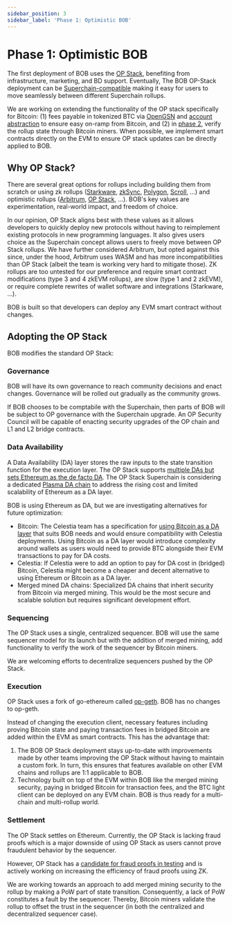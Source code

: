 ```yaml
---
sidebar_position: 3
sidebar_label: 'Phase 1: Optimistic BOB'
---
```


# Phase 1: Optimistic BOB

The first deployment of BOB uses the [OP Stack](https://stack.optimism.io), benefiting from infrastructure, marketing, and BD support. Eventually, The BOB OP-Stack deployment can be [Superchain-compatible](https://www.optimism.io/superchain) making it easy for users to move seamlessly between different Superchain rollups.

We are working on extending the functionality of the OP stack specifically for Bitcoin: (1) fees payable in tokenized BTC via [OpenGSN](https://opengsn.org/) and [account abstraction](https://ethereum.org/en/roadmap/account-abstraction/) to ensure easy on-ramp from Bitcoin, and (2) in [phase 2](/docs/learn/bob-stack/merged-mining), verify the rollup state through Bitcoin miners.
When possible, we implement smart contracts directly on the EVM to ensure OP stack updates can be directly applied to BOB.

## Why OP Stack?

There are several great options for rollups including building them from scratch or using zk rollups ([Starkware](https://starkware.co/), [zkSync](https://zksync.io/), [Polygon](https://polygon.technology/polygon-zkevm), [Scroll](https://scroll.io/), ...) and optimistic rollups ([Arbitrum](https://arbitrum.io/), [OP Stack](https://docs.optimism.io/stack/getting-started), ...). BOB's key values are experimentation, real-world impact, and freedom of choice.

In our opinion, OP Stack aligns best with these values as it allows developers to quickly deploy new protocols without having to reimplement existing protocols in new programming languages. It also gives users choice as the Superchain concept allows users to freely move between OP Stack rollups. We have further considered Arbitrum, but opted against this since, under the hood, Arbitrum uses WASM and has more incompatibilities than OP Stack (albeit the team is working very hard to mitigate those). ZK rollups are too untested for our preference and require smart contract modifications (type 3 and 4 zkEVM rollups), are slow (type 1 and 2 zkEVM), or require complete rewrites of wallet software and integrations (Starkware, ...).

BOB is built so that developers can deploy any EVM smart contract without changes.

## Adopting the OP Stack

BOB modifies the standard OP Stack:

### Governance

BOB will have its own governance to reach community decisions and enact changes. Governance will be rolled out gradually as the community grows.

If BOB chooses to be comptabile with the Superchain, then parts of BOB will be subject to OP governance with the Superchain upgrade. An OP Security Council will be capable of enacting security upgrades of the OP chain and L1 and L2 bridge contracts.

### Data Availability

A Data Availability (DA) layer stores the raw inputs to the state transition function for the execution layer. The OP Stack supports [multiple DAs but sets Ethereum as the de facto DA](https://stack.optimism.io/docs/understand/landscape/#data-availability). The OP Stack Superchain is considering a dedicated [Plasma DA chain](https://stack.optimism.io/docs/understand/explainer/#alt-data-availability-layer-plasma-protocol) to address the rising cost and limited scalability of Ethereum as a DA layer.

BOB is using Ethereum as DA, but we are investigating alternatives for future optimization:

- Bitcoin: The Celestia team has a specification for [using Bitcoin as a DA layer](https://github.com/rollkit/bitcoin-da/blob/main/spec.md) that suits BOB needs and would ensure compatibility with Celestia deployments. Using Bitcoin as a DA layer would introduce complexity around wallets as users would need to provide BTC alongside their EVM transactions to pay for DA costs.
- Celestia: If Celestia were to add an option to pay for DA cost in (bridged) Bitcoin, Celestia might become a cheaper and decent alternative to using Ethereum or Bitcoin as a DA layer.
- Merged mined DA chains: Specialized DA chains that inherit security from Bitcoin via merged mining. This would be the most secure and scalable solution but requires significant development effort.

### Sequencing

The OP Stack uses a single, centralized sequencer. BOB will use the same sequencer model for its launch but with the addition of merged mining, add functionality to verify the work of the sequencer by Bitcoin miners.

We are welcoming efforts to decentralize sequencers pushed by the OP Stack.

### Execution

OP Stack uses a fork of go-ethereum called [op-geth](https://op-geth.optimism.io/). BOB has no changes to op-geth.

Instead of changing the execution client, necessary features including proving Bitcoin state and paying transaction fees in bridged Bitcoin are added within the EVM as smart contracts. This has the advantage that:

1. The BOB OP Stack deployment stays up-to-date with improvements made by other teams improving the OP Stack without having to maintain a custom fork. In turn, this ensures that features available on other EVM chains and rollups are 1:1 applicable to BOB.
2. Technology built on top of the EVM within BOB like the merged mining security, paying in bridged Bitcoin for transaction fees, and the BTC light client can be deployed on any EVM chain. BOB is thus ready for a multi-chain and multi-rollup world.

### Settlement

The OP Stack settles on Ethereum. Currently, the OP Stack is lacking fraud proofs which is a major downside of using OP Stack as users cannot prove fraudulent behavior by the sequencer.

However, OP Stack has a [candidate for fraud proofs in testing](https://blog.oplabs.co/open-source-and-feature-complete-fault-proofs-bring-permissionless-validation-to-the-op-sepolia-testnet/) and is actively working on increasing the efficiency of fraud proofs using ZK.

We are working towards an approach to add merged mining security to the rollup by making a PoW part of state transition. Consequently, a lack of PoW constitutes a fault by the sequencer. Thereby, Bitcoin miners validate the rollup to offset the trust in the sequencer (in both the centralized and decentralized sequencer case).

